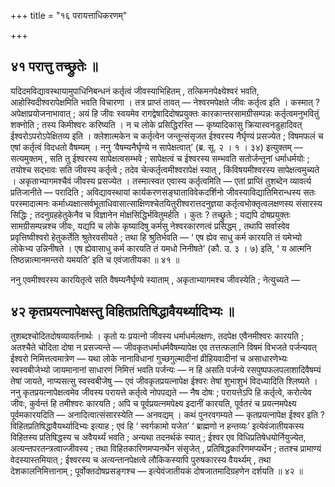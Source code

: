 +++
title = "१६ परायत्ताधिकरणम्"

+++

## ४१ परात्तु तच्छ्रुतेः ॥

यदिदमविद्यावस्थायामुपाधिनिबन्धनं कर्तृत्वं जीवस्याभिहितम् , तत्किमनपेक्ष्येश्वरं भवति, आहोस्विदीश्वरापेक्षमिति भवति विचारणा । तत्र प्राप्तं तावत् — नेश्वरमपेक्षते जीवः कर्तृत्व इति । कस्मात् ? अपेक्षाप्रयोजनाभावात् ; अयं हि जीवः स्वयमेव रागद्वेषादिदोषप्रयुक्तः कारकान्तरसामग्रीसम्पन्नः कर्तृत्वमनुभवितुं शक्नोति ; तस्य किमीश्वरः करिष्यति । न च लोके प्रसिद्धिरस्ति — कृष्यादिकासु क्रियास्वनडुहादिवत् ईश्वरोऽपरोऽपेक्षितव्य इति । क्लेशात्मकेन च कर्तृत्वेन जन्तून्संसृजत ईश्वरस्य नैर्घृण्यं प्रसज्येत ; विषमफलं च एषां कर्तृत्वं विदधतो वैषम्यम् । ननु ‘वैषम्यनैर्घृण्ये न सापेक्षत्वात्’ (ब्र. सू. २ । १ । ३४) इत्युक्तम् — सत्यमुक्तम् , सति तु ईश्वरस्य सापेक्षत्वसम्भवे ; सापेक्षत्वं च ईश्वरस्य सम्भवति सतोर्जन्तूनां धर्माधर्मयोः ; तयोश्च सद्भावः सति जीवस्य कर्तृत्वे ; तदेव चेत्कर्तृत्वमीश्वरापेक्षं स्यात् , किंविषयमीश्वरस्य सापेक्षत्वमुच्यते । अकृताभ्यागमश्चैवं जीवस्य प्रसज्येत । तस्मात्स्वत एवास्य कर्तृत्वमिति — एतां प्राप्तिं तुशब्देन व्यावर्त्य प्रतिजानीते — परादिति ; अविद्यावस्थायां कार्यकरणसङ्घाताविवेकदर्शिनो जीवस्याविद्यातिमिरान्धस्य सतः परस्मादात्मनः कर्माध्यक्षात्सर्वभूताधिवासात्साक्षिणश्चेतयितुरीश्वरात्तदनुज्ञया कर्तृत्वभोक्तृत्वलक्षणस्य संसारस्य सिद्धिः ; तदनुग्रहहेतुकेनैव च विज्ञानेन मोक्षसिद्धिर्भवितुमर्हति । कुतः ? तच्छ्रुतेः ; यद्यपि दोषप्रयुक्तः सामग्रीसम्पन्नश्च जीवः, यद्यपि च लोके कृष्यादिषु कर्मसु नेश्वरकारणत्वं प्रसिद्धम् , तथापि सर्वास्वेव प्रवृत्तिष्वीश्वरो हेतुकर्तेति श्रुतेरवसीयते ; तथा हि श्रुतिर्भवति — ‘ एष ह्येव साधु कर्म कारयति तं यमेभ्यो लोकेभ्य उन्निनीषते । एष ह्येवासाधु कर्म कारयति तं यमधो निनीषते’ (कौ. उ. ३ । ७) इति, ‘ य आत्मनि तिष्ठन्नात्मानमन्तरो यमयति’ इति च एवंजातीयका ॥ ४१ ॥

ननु एवमीश्वरस्य कारयितृत्वे सति वैषम्यनैर्घृण्ये स्याताम् , अकृताभ्यागमश्च जीवस्येति ; नेत्युच्यते —

## ४२ कृतप्रयत्नापेक्षस्तु विहितप्रतिषिद्धावैयर्थ्यादिभ्यः ॥

तुशब्दश्चोदितदोषव्यावर्तनार्थः । कृतो यः प्रयत्नो जीवस्य धर्माधर्मलक्षणः, तदपेक्ष एवैनमीश्वरः कारयति ; अतश्चैते चोदिता दोषा न प्रसज्यन्ते — जीवकृतधर्माधर्मवैषम्यापेक्ष एव तत्तत्फलानि विषमं विभजते पर्जन्यवत् ईश्वरो निमित्तत्वमात्रेण — यथा लोके नानाविधानां गुच्छगुल्मादीनां व्रीहियवादीनां च असाधारणेभ्यः स्वस्वबीजेभ्यो जायमानानां साधारणं निमित्तं भवति पर्जन्यः — न हि असति पर्जन्ये रसपुष्पफलपलाशादिवैषम्यं तेषां जायते, नाप्यसत्सु स्वस्वबीजेषु — एवं जीवकृतप्रयत्नापेक्ष ईश्वरः तेषां शुभाशुभं विदध्यादिति श्लिष्यते । ननु कृतप्रयत्नापेक्षत्वमेव जीवस्य परायत्ते कर्तृत्वे नोपपद्यते — नैष दोषः ; परायत्तेऽपि हि कर्तृत्वे, करोत्येव जीवः, कुर्वन्तं हि तमीश्वरः कारयति ; अपि च पूर्वप्रयत्नमपेक्ष्य इदानीं कारयति, पूर्वतरं च प्रयत्नमपेक्ष्य पूर्वमकारयदिति — अनादित्वात्संसारस्येति — अनवद्यम् । कथं पुनरवगम्यते — कृतप्रयत्नापेक्ष ईश्वर इति ? विहितप्रतिषिद्धावैयर्थ्यादिभ्यः इत्याह ; एवं हि ‘ स्वर्गकामो यजेत’ ‘ ब्राह्मणो न हन्तव्यः’ इत्येवंजातीयकस्य विहितस्य प्रतिषिद्धस्य च अवैयर्थ्यं भवति ; अन्यथा तदनर्थकं स्यात् ; ईश्वर एव विधिप्रतिषेधयोर्नियुज्येत, अत्यन्तपरतन्त्रत्वाज्जीवस्य ; तथा विहितकारिणमप्यनर्थेन संसृजेत् , प्रतिषिद्धकारिणमप्यर्थेन ; ततश्च प्रामाण्यं वेदस्यास्तमियात् ; ईश्वरस्य च अत्यन्तानपेक्षत्वे लौकिकस्यापि पुरुषकारस्य वैयर्थ्यम् , तथा देशकालनिमित्तानाम् ; पूर्वोक्तदोषप्रसङ्गश्च — इत्येवंजातीयकं दोषजातमादिग्रहणेन दर्शयति ॥ ४२ ॥
